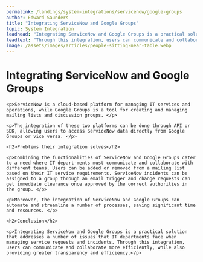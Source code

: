 ```yaml
---
permalink: /landings/system-integrations/servicenow/google-groups
author: Edward Saunders
title: "Integrating ServiceNow and Google Groups"
topic: System Integration
leadhead: "Integrating ServiceNow and Google Groups is a practical solution that addresses a number of issues that IT departments face when managing service requests and incidents"
leadtext: "Through this integration, users can communicate and collaborate more efficiently, while also providing greater transparency and efficiency."
image: /assets/images/articles/people-sitting-near-table.webp
---
```

<div class="arttext">	<h1>Integrating ServiceNow and Google Groups</h1>

	<p>ServiceNow is a cloud-based platform for managing IT services and operations, while Google Groups is a tool for creating and managing mailing lists and discussion groups. </p>

	<p>The integration of these two platforms can be done through API or SDK, allowing users to access ServiceNow data directly from Google Groups or vice versa. </p>

	<h2>Problems their integration solves</h2>

	<p>Combining the functionalities of ServiceNow and Google Groups cater to a need where IT depart-ments must communicate and collaborate with different teams. Users can be added or removed from a mailing list based on their IT service requirements. ServiceNow incidents can be assigned to a group through an email trigger and change requests can get immediate clearance once approved by the correct authorities in the group. </p>

	<p>Moreover, the integration of ServiceNow and Google Groups can automate and streamline a number of processes, saving significant time and resources. </p>

	<h2>Conclusion</h2>

	<p>Integrating ServiceNow and Google Groups is a practical solution that addresses a number of issues that IT departments face when managing service requests and incidents. Through this integration, users can communicate and collaborate more efficiently, while also providing greater transparency and efficiency.</p>
</div>